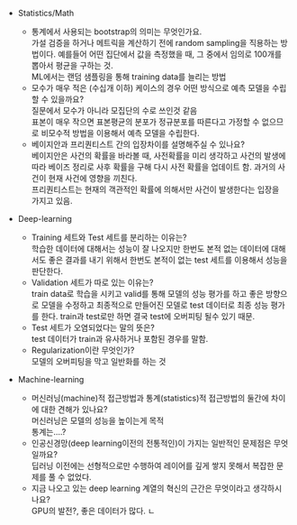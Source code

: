 * Statistics/Math  
    * 통계에서 사용되는 bootstrap의 의미는 무엇인가요.  
    가설 검증을 하거나 메트릭을 계산하기 전에 random sampling을 직용하는 방법이다. 예를들어 어떤 집단에서 값을 측정했을 때, 그 중에서 임의로 100개를 뽑아서 평균을 구하는 것.  
    ML에서는 랜덤 샘플링을 통해 training data를 늘리는 방법
    * 모수가 매우 적은 (수십개 이하) 케이스의 경우 어떤 방식으로 예측 모델을 수립할 수 있을까요?  
    질문에서 모수가 아니라 모집단의 수로 쓰인것 같음  
    표본이 매우 작으면 표본평균의 분포가 정규분포를 따른다고 가정할 수 없으므로 비모수적 방법을 이용해서 예측 모델을 수립한다.  
    * 베이지안과 프리퀀티스트 간의 입장차이를 설명해주실 수 있나요?  
    베이지안은 사건의 확률을 바라볼 때, 사전확률을 미리 생각하고 사건의 발생에 따라 베이즈 정리로 사후 확률을 구해 다시 사전 확률을 업데이트 함. 과거의 사건이 현재 사건에 영향을 끼친다.  
    프리퀀티스트는 현재의 객관적인 확률에 의해서만 사건이 발생한다는 입장을 가지고 있음.  

* Deep-learning  
    * Training 세트와 Test 세트를 분리하는 이유는?  
    학습한 데이터에 대해서는 성능이 잘 나오지만 한번도 본적 없는 데이터에 대해서도 좋은 결과를 내기 위해서 한번도 본적이 없는 test 세트를 이용해서 성능을 판단한다.  
    * Validation 세트가 따로 있는 이유는?  
    train data로 학습을 시키고 valid를 통해 모델의 성능 평가를 하고 좋은 방향으로 모델을 수정하고 최종적으로 만들어진 모델로 test 데이터로 최종 성능 평가를 한다. train과 test로만 하면 결국 test에 오버피팅 될수 있기 때문.  
    * Test 세트가 오염되었다는 말의 뜻은?  
    test 데이터가 train과 유사하거나 포함된 경우를 말함.  
    * Regularization이란 무엇인가?  
    모델의 오버피팅을 막고 일반화를 하는 것   


* Machine-learning  
    * 머신러닝(machine)적 접근방법과 통계(statistics)적 접근방법의 둘간에 차이에 대한 견해가 있나요?  
    머신러닝은 모델의 성능을 높이는게 목적  
    통계는....?  
    * 인공신경망(deep learning이전의 전통적인)이 가지는 일반적인 문제점은 무엇일까요?  
    딥러닝 이전에는 선형적으로만 수행하여 레이어를 깊게 쌓지 못해서 복잡한 문제를 풀 수 없었다.  
    * 지금 나오고 있는 deep learning 계열의 혁신의 근간은 무엇이라고 생각하시나요?  
    GPU의 발전?, 좋은 데이터가 많다.  ㄴ

